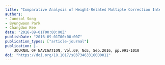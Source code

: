 ```yaml
---
title: "Comparative Analysis of Height-Related Multiple Correction Interpolation Methods with Constraints for Network RTK in Mountainous Areas"
authors:
- Junesol Song
- Byungwoon Park
- Changdon Kee
date: "2016-09-01T00:00:00Z"
publishDate: "2016-09-01T00:00:00Z"
publication_types: ["article-journal"]
publication: |-
    JOURNAL OF NAVIGATION, Vol.69, No5, Sep.2016, pp.991-1010
doi: "https://doi.org/10.1017/s0373463316000011"
---
```

